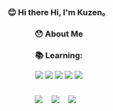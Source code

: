 <div align="center">

### 😊 Hi there Hi, I'm Kuzen。

### 😯 About Me
<table>
<p style="text-indent: 0;"></p>

<div>

### 📚 Learning:
<code><img src="https://img.shields.io/badge/typescript-%23007ACC.svg?style=for-the-badge&logo=typescript&logoColor=white"/></code>
<code><img src="https://img.shields.io/badge/react-%2320232a.svg?style=for-the-badge&logo=react&logoColor=%2361DAFB"/></code>
<code><img src="https://img.shields.io/badge/node.js-6DA55F?style=for-the-badge&logo=node.js&logoColor=white"/></code>
<code><img src="https://img.shields.io/badge/nestjs-%23E0234E.svg?style=for-the-badge&logo=nestjs&logoColor=white"/></code>
<code><img src="https://img.shields.io/badge/vuejs-%2335495e.svg?style=for-the-badge&logo=vuedotjs&logoColor=%234FC08D"/></code>
</div>
<br>
</div>
  <!-- profile logo 个人资料徽标 -->
  <div>
  <!-- 推特 -->
    <a href="https://x.com/kuzen_so"><img src="https://img.shields.io/badge/Twitter-推特-blue" /></a>&emsp;
    <!-- 个人站 -->
    <a href="https://www.kuzen.top"><img src="https://img.shields.io/badge/Blog-%E5%8D%9A%E5%AE%A2-orange?style=flat" /></a>&emsp;
    <!-- v2ex -->
    <a href="https://www.v2ex.com/member/xiaokunda"><img src="https://img.shields.io/badge/v2ex-V%E7%AB%99-%7B%7D" /></a>&emsp;

  </div>
  
